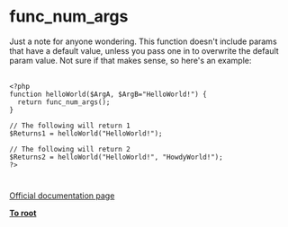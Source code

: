# func_num_args



Just a note for anyone wondering. This function doesn&apos;t include params that have a default value, unless you pass one in to overwrite the default param value. Not sure if that makes sense, so here&apos;s an example:<br><br>

```
<?php
function helloWorld($ArgA, $ArgB="HelloWorld!") {
  return func_num_args();
}

// The following will return 1
$Returns1 = helloWorld("HelloWorld!");

// The following will return 2
$Returns2 = helloWorld("HelloWorld!", "HowdyWorld!");
?>
```
  

#

[Official documentation page](https://www.php.net/manual/en/function.func-num-args.php)

**[To root](/README.md)**